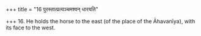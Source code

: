 +++
title = "16 पुरस्तात्प्रत्यञ्चमश्वन् धारयति"

+++
16. He holds the horse to the east (of the place of the Āhavanīya), with its face to the west.
